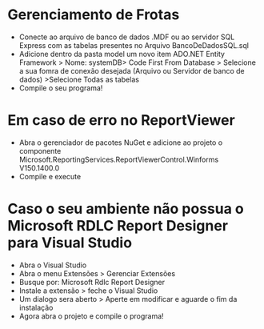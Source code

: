 # Gerenciamento de Frotas

- Conecte ao arquivo de banco de dados .MDF ou ao servidor SQL Express com as tabelas presentes no Arquivo BancoDeDadosSQL.sql
- Adicione dentro da pasta model um novo item ADO.NET Entity Framework > Nome: systemDB> Code First From Database > Selecione a sua fomra de conexão desejada (Arquivo ou Servidor de banco de dados) >Selecione Todas as tabelas
- Compile o seu programa!

# Em caso de erro no ReportViewer 
- Abra o gerenciador de pacotes NuGet e adicione ao projeto o componente Microsoft.ReportingServices.ReportViewerControl.Winforms V150.1400.0
- Compile e execute

# Caso o seu ambiente não possua o Microsoft RDLC Report Designer para Visual Studio
- Abra o Visual Studio
- Abra o menu Extensões > Gerenciar Extensões
- Busque por: Microsoft Rdlc Report Designer
- Instale a extensão > feche o Visual Studio
- Um dialogo sera aberto > Aperte em modificar e aguarde o fim da instalação
- Agora abra o projeto e compile o programa!
